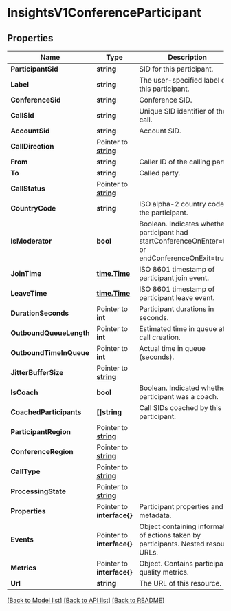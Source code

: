 # InsightsV1ConferenceParticipant

## Properties

Name | Type | Description | Notes
------------ | ------------- | ------------- | -------------
**ParticipantSid** | **string** | SID for this participant. |[optional] 
**Label** | **string** | The user-specified label of this participant. |[optional] 
**ConferenceSid** | **string** | Conference SID. |[optional] 
**CallSid** | **string** | Unique SID identifier of the call. |[optional] 
**AccountSid** | **string** | Account SID. |[optional] 
**CallDirection** | Pointer to [**string**](ConferenceParticipantEnumCallDirection.md) |  |
**From** | **string** | Caller ID of the calling party. |[optional] 
**To** | **string** | Called party. |[optional] 
**CallStatus** | Pointer to [**string**](ConferenceParticipantEnumCallStatus.md) |  |
**CountryCode** | **string** | ISO alpha-2 country code of the participant. |[optional] 
**IsModerator** | **bool** | Boolean. Indicates whether participant had startConferenceOnEnter=true or endConferenceOnExit=true. |[optional] 
**JoinTime** | [**time.Time**](time.Time.md) | ISO 8601 timestamp of participant join event. |[optional] 
**LeaveTime** | [**time.Time**](time.Time.md) | ISO 8601 timestamp of participant leave event. |[optional] 
**DurationSeconds** | Pointer to **int** | Participant durations in seconds. |
**OutboundQueueLength** | Pointer to **int** | Estimated time in queue at call creation. |
**OutboundTimeInQueue** | Pointer to **int** | Actual time in queue (seconds). |
**JitterBufferSize** | Pointer to [**string**](ConferenceParticipantEnumJitterBufferSize.md) |  |
**IsCoach** | **bool** | Boolean. Indicated whether participant was a coach. |[optional] 
**CoachedParticipants** | **[]string** | Call SIDs coached by this participant. |[optional] 
**ParticipantRegion** | Pointer to [**string**](ConferenceParticipantEnumRegion.md) |  |
**ConferenceRegion** | Pointer to [**string**](ConferenceParticipantEnumRegion.md) |  |
**CallType** | Pointer to [**string**](ConferenceParticipantEnumCallType.md) |  |
**ProcessingState** | Pointer to [**string**](ConferenceParticipantEnumProcessingState.md) |  |
**Properties** | Pointer to **interface{}** | Participant properties and metadata. |
**Events** | Pointer to **interface{}** | Object containing information of actions taken by participants. Nested resource URLs. |
**Metrics** | Pointer to **interface{}** | Object. Contains participant quality metrics. |
**Url** | **string** | The URL of this resource. |[optional] 

[[Back to Model list]](../README.md#documentation-for-models) [[Back to API list]](../README.md#documentation-for-api-endpoints) [[Back to README]](../README.md)


